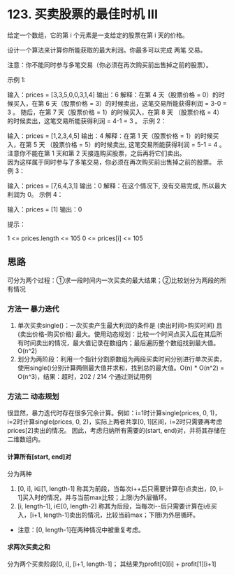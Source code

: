 # 123. 买卖股票的最佳时机 III
给定一个数组，它的第 i 个元素是一支给定的股票在第 i 天的价格。

设计一个算法来计算你所能获取的最大利润。你最多可以完成 两笔 交易。

注意：你不能同时参与多笔交易（你必须在再次购买前出售掉之前的股票）。

示例 1:

输入：prices = [3,3,5,0,0,3,1,4]
输出：6
解释：在第 4 天（股票价格 = 0）的时候买入，在第 6 天（股票价格 = 3）的时候卖出，这笔交易所能获得利润 = 3-0 = 3 。
     随后，在第 7 天（股票价格 = 1）的时候买入，在第 8 天 （股票价格 = 4）的时候卖出，这笔交易所能获得利润 = 4-1 = 3 。
示例 2：

输入：prices = [1,2,3,4,5]
输出：4
解释：在第 1 天（股票价格 = 1）的时候买入，在第 5 天 （股票价格 = 5）的时候卖出, 这笔交易所能获得利润 = 5-1 = 4 。   
     注意你不能在第 1 天和第 2 天接连购买股票，之后再将它们卖出。   
     因为这样属于同时参与了多笔交易，你必须在再次购买前出售掉之前的股票。
示例 3：

输入：prices = [7,6,4,3,1] 
输出：0 
解释：在这个情况下, 没有交易完成, 所以最大利润为 0。
示例 4：

输入：prices = [1]
输出：0
 
提示：

1 <= prices.length <= 105
0 <= prices[i] <= 105

## 思路
可分为两个过程：①求一段时间内一次买卖的最大结果；②比较划分为两段的所有情况
### 方法一 暴力迭代
1. 单次买卖single()：一次买卖产生最大利润的条件是 (卖出时间>购买时间) 且 (卖出价格-购买价格) 最大。使用动态规划：比较一个时间点买入后在其后所有时间卖出的情况，最大值记录在数组内；最后遍历整个数组找到最大值。O(n^2)
2. 划分为两阶段：利用一个指针分割原数组为两段买卖时间分别进行单次买卖，使用single()分别计算两侧最大值并求和，找到总的最大值。O(n) * O(n^2) = O(n^3)，结果：超时，202 / 214 个通过测试用例
### 方法二 动态规划
很显然，暴力迭代时存在很多冗余计算。例如：i=1时计算single(prices, 0, 1)，i=2时计算single(prices, 0, 2)，实际上两者共享[0, 1]区间，i=2时只需要再考虑prices[2]卖出的情况。
因此，考虑归纳所有需要的(start, end)对，并将其存储在二维数组内。
#### 计算所有[start, end]对
分为两种
1. [0, i], i∈[1, length-1]
称其为前段，当每次i++后只需要计算在i点卖出，[0, i-1]买入时的情况，并与当前max比较；上限i为外层循环。
2. [i, length-1], i∈[0, length-2]
称其为后段，当每次i--后只需要计算在i点买入，[i+1, length-1]卖出的情况，比较当前max；下限i为外层循环。
* 注意：[0, length-1]在两种情况中被重复考虑。
#### 求两次买卖之和
分为两个买卖阶段[0, i], [i+1, length-1]；
其结果为profit[0][i] + profit[1][i+1]